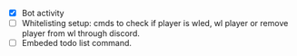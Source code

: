- [x] Bot activity
- [ ] Whitelisting setup: cmds to check if player is wled, wl player or remove player from wl through discord.
- [ ] Embeded todo list command.

